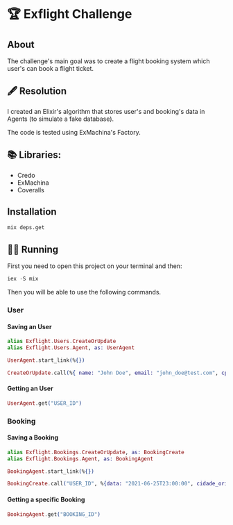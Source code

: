 # 🏆 Exflight Challenge

## About

The challenge's main goal was to create a flight booking system which user's can book a flight ticket.

## 🖋 Resolution

I created an Elixir's algorithm that stores user's and booking's data in Agents (to simulate a fake database).

The code is tested using ExMachina's Factory.

## 📚 Libraries:

- Credo
- ExMachina
- Coveralls

## Installation

```bash
mix deps.get
```

## 🏃‍♂️ Running

First you need to open this project on your terminal and then:

```elixir
iex -S mix
```

Then you will be able to use the following commands.

### User

#### Saving an User

```elixir
alias Exflight.Users.CreateOrUpdate
alias Exflight.Users.Agent, as: UserAgent

UserAgent.start_link(%{})

CreateOrUpdate.call(%{ name: "John Doe", email: "john_doe@test.com", cpf: "12345" })
```

#### Getting an User

```elixir
UserAgent.get("USER_ID")
```

### Booking

#### Saving a Booking

```elixir
alias Exflight.Bookings.CreateOrUpdate, as: BookingCreate
alias Exflight.Bookings.Agent, as: BookingAgent

BookingAgent.start_link(%{})

BookingCreate.call("USER_ID", %{data: "2021-06-25T23:00:00", cidade_origem: "São Paulo", cidade_destino: "Florianópolis"})
```

#### Getting a specific Booking

```elixir
BookingAgent.get("BOOKING_ID")
```
